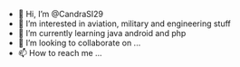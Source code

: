 - 👋 Hi, I’m @CandraSI29
- 👀 I’m interested in aviation, military and engineering stuff
- 🌱 I’m currently learning java android and php
- 💞️ I’m looking to collaborate on ...
- 📫 How to reach me ...

<!---
CandraSI29/CandraSI29 is a ✨ special ✨ repository because its `README.md` (this file) appears on your GitHub profile.
You can click the Preview link to take a look at your changes.
--->
